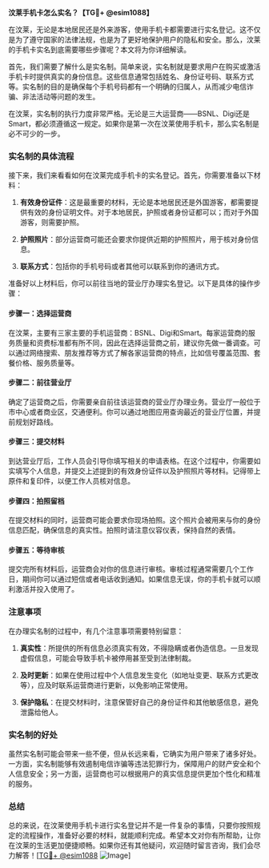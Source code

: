 **汶莱手机卡怎么实名？【TG💪+ @esim1088】**

在汶莱，无论是本地居民还是外来游客，使用手机卡都需要进行实名登记。这不仅是为了遵守国家的法律法规，也是为了更好地保护用户的隐私和安全。那么，汶莱的手机卡实名到底需要哪些步骤呢？本文将为你详细解读。

首先，我们需要了解什么是实名制。简单来说，实名制就是要求用户在购买或激活手机卡时提供真实的身份信息。这些信息通常包括姓名、身份证号码、联系方式等。实名制的目的是确保每个手机号码都有一个明确的归属人，从而减少电信诈骗、非法活动等问题的发生。

在汶莱，实名制的执行力度非常严格。无论是三大运营商——BSNL、Digi还是Smart，都必须遵循这一规定。如果你是第一次在汶莱使用手机卡，那么实名制是必不可少的一步。

### 实名制的具体流程

接下来，我们来看看如何在汶莱完成手机卡的实名登记。首先，你需要准备以下材料：

1. **有效身份证件**：这是最重要的材料，无论是本地居民还是外国游客，都需要提供有效的身份证明文件。对于本地居民，护照或者身份证都可以；而对于外国游客，则需要护照。
   
2. **护照照片**：部分运营商可能还会要求你提供近期的护照照片，用于核对身份信息。

3. **联系方式**：包括你的手机号码或者其他可以联系到你的通讯方式。

准备好以上材料后，你可以前往当地的营业厅办理实名登记。以下是具体的操作步骤：

#### 步骤一：选择运营商

在汶莱，主要有三家主要的手机运营商：BSNL、Digi和Smart。每家运营商的服务质量和资费标准都有所不同，因此在选择运营商之前，建议你先做一番调查。可以通过网络搜索、朋友推荐等方式了解各家运营商的特点，比如信号覆盖范围、套餐价格、服务质量等。

#### 步骤二：前往营业厅

确定了运营商之后，你需要亲自前往该运营商的营业厅办理业务。营业厅一般位于市中心或者商业区，交通便利。你可以通过地图应用查询最近的营业厅位置，并提前规划好路线。

#### 步骤三：提交材料

到达营业厅后，工作人员会引导你填写相关的申请表格。在这个过程中，你需要如实填写个人信息，并提交上述提到的有效身份证件以及护照照片等材料。记得带上原件和复印件，以便工作人员核对信息。

#### 步骤四：拍照留档

在提交材料的同时，运营商可能会要求你现场拍照。这个照片会被用来与你的身份信息匹配，确保信息的真实性。拍照时请注意仪容仪表，保持自然的表情。

#### 步骤五：等待审核

提交完所有材料后，运营商会对你的信息进行审核。审核过程通常需要几个工作日，期间你可以通过短信或者电话收到通知。如果信息无误，你的手机卡就可以顺利激活并投入使用了。

### 注意事项

在办理实名制的过程中，有几个注意事项需要特别留意：

1. **真实性**：所提供的所有信息必须真实有效，不得隐瞒或者伪造信息。一旦发现虚假信息，可能会导致手机卡被停用甚至受到法律制裁。

2. **及时更新**：如果在使用过程中个人信息发生变化（如地址变更、联系方式更改等），应及时联系运营商进行更新，以免影响正常使用。

3. **保护隐私**：在提交材料时，注意保管好自己的身份证件和其他敏感信息，避免泄露给他人。

### 实名制的好处

虽然实名制可能会带来一些不便，但从长远来看，它确实为用户带来了诸多好处。一方面，实名制能够有效遏制电信诈骗等违法犯罪行为，保障用户的财产安全和个人信息安全；另一方面，运营商也可以根据用户的真实信息提供更加个性化和精准的服务。

### 总结

总的来说，在汶莱使用手机卡进行实名登记并不是一件复杂的事情，只要你按照规定的流程操作，准备好必要的材料，就能顺利完成。希望本文对你有所帮助，让你在汶莱的生活更加便捷顺畅。如果你还有其他疑问，欢迎随时留言咨询，我们会尽力解答！[[TG💪+ @esim1088](https://t.me/s/esim1088) ![Image](https://i.postimg.cc/4NQfJmqS/Snipaste-2025-05-13-00-14-12.png)]